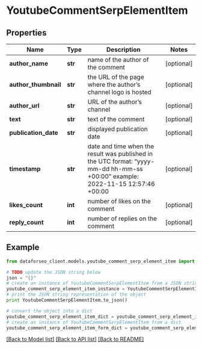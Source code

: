 # YoutubeCommentSerpElementItem


## Properties

Name | Type | Description | Notes
------------ | ------------- | ------------- | -------------
**author_name** | **str** | name of the author of the comment | [optional] 
**author_thumbnail** | **str** | the URL of the page where the author’s channel logo is hosted | [optional] 
**author_url** | **str** | URL of the author’s channel | [optional] 
**text** | **str** | text of the comment | [optional] 
**publication_date** | **str** | displayed publication date | [optional] 
**timestamp** | **str** | date and time when the result was published in the UTC format: “yyyy-mm-dd hh-mm-ss +00:00” example: 2022-11-15 12:57:46 +00:00 | [optional] 
**likes_count** | **int** | number of likes on the comment | [optional] 
**reply_count** | **int** | number of replies on the comment | [optional] 

## Example

```python
from dataforseo_client.models.youtube_comment_serp_element_item import YoutubeCommentSerpElementItem

# TODO update the JSON string below
json = "{}"
# create an instance of YoutubeCommentSerpElementItem from a JSON string
youtube_comment_serp_element_item_instance = YoutubeCommentSerpElementItem.from_json(json)
# print the JSON string representation of the object
print YoutubeCommentSerpElementItem.to_json()

# convert the object into a dict
youtube_comment_serp_element_item_dict = youtube_comment_serp_element_item_instance.to_dict()
# create an instance of YoutubeCommentSerpElementItem from a dict
youtube_comment_serp_element_item_form_dict = youtube_comment_serp_element_item.from_dict(youtube_comment_serp_element_item_dict)
```
[[Back to Model list]](../README.md#documentation-for-models) [[Back to API list]](../README.md#documentation-for-api-endpoints) [[Back to README]](../README.md)


